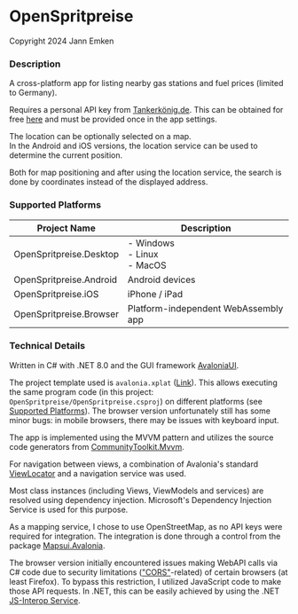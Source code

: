 # OpenSpritpreise
Copyright 2024 Jann Emken

### Description
A cross-platform app for listing nearby gas stations and fuel prices (limited to Germany).

Requires a personal API key from [Tankerkönig.de](http://tankerkoenig.de/). This can be obtained for free [here](https://creativecommons.tankerkoenig.de/) and must be provided once in the app settings.

The location can be optionally selected on a map.<br/>
In the Android and iOS versions, the location service can be used to determine the current position.

Both for map positioning and after using the location service, the search is done by coordinates instead of the displayed address.

### Supported Platforms

|Project Name|Description|
|-|-|
|OpenSpritpreise.Desktop|- Windows<br/>- Linux<br/>- MacOS|
|OpenSpritpreise.Android|Android devices|
|OpenSpritpreise.iOS|iPhone / iPad|
|OpenSpritpreise.Browser|Platform-independent WebAssembly app|

### Technical Details
Written in C# with .NET 8.0 and the GUI framework [AvaloniaUI](https://github.com/AvaloniaUI/Avalonia).

The project template used is ```avalonia.xplat``` ([Link](https://github.com/AvaloniaUI/avalonia-dotnet-templates)). This allows executing the same program code (in this project: ```OpenSpritpreise/OpenSpritpreise.csproj```) on different platforms (see [Supported Platforms](https://github.com/q-g-j/OpenSpritpreise#supported-platforms)). The browser version unfortunately still has some minor bugs: in mobile browsers, there may be issues with keyboard input.

The app is implemented using the MVVM pattern and utilizes the source code generators from [CommunityToolkit.Mvvm](https://learn.microsoft.com/en-us/dotnet/communitytoolkit/mvvm/).

For navigation between views, a combination of Avalonia's standard [ViewLocator](https://docs.avaloniaui.net/docs/concepts/view-locator) and a navigation service was used.

Most class instances (including Views, ViewModels and services) are resolved using dependency injection. Microsoft's Dependency Injection Service is used for this purpose.

As a mapping service, I chose to use OpenStreetMap, as no API keys were required for integration. The integration is done through a control from the package [Mapsui.Avalonia](https://github.com/Mapsui/Mapsui).

The browser version initially encountered issues making WebAPI calls via C# code due to security limitations (["CORS"](https://developer.mozilla.org/en-US/docs/Web/HTTP/CORS?ref=rowanudell.com)-related) of certain browsers (at least Firefox). To bypass this restriction, I utilized JavaScript code to make those API requests. In .NET, this can be easily achieved by using the .NET [JS-Interop Service](https://learn.microsoft.com/en-us/aspnet/core/blazor/javascript-interoperability/import-export-interop?view=aspnetcore-8.0).

